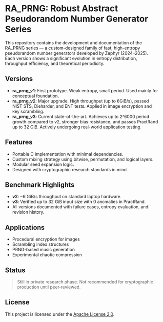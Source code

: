 # RA_PRNG: Robust Abstract Pseudorandom Number Generator Series

This repository contains the development and documentation of the RA_PRNG series — a custom-designed family of fast, high-entropy pseudorandom number generators developed by Zephyr (2024–2025). Each version shows a significant evolution in entropy distribution, throughput efficiency, and theoretical periodicity.

## Versions

- **ra_prng_v1**: First prototype. Weak entropy, small period. Used mainly for conceptual foundation.
- **ra_prng_v2**: Major upgrade. High throughput (up to 6GiB/s), passed NIST STS, Dieharder, and ENT tests. Applied in image encryption and key scrambling.
- **ra_prng_v3**: Current state-of-the-art. Achieves up to 2^6000 period growth compared to v2, stronger bias resistance, and passes PractRand up to 32 GiB. Actively undergoing real-world application testing.

## Features

- Portable C implementation with minimal dependencies.
- Custom mixing strategy using bitwise, permutation, and logical layers.
- Modular seed expansion logic.
- Designed with cryptographic research standards in mind.

## Benchmark Highlights

- **v2**: ~6 GiB/s throughput on standard laptop hardware.
- **v3**: Verified up to 32 GiB input size with 0 anomalies in PractRand.
- All versions documented with failure cases, entropy evaluation, and revision history.

## Applications

- Procedural encryption for images
- Scrambling index structures
- PRNG-based music generation
- Experimental chaotic compression

## Status

> Still in private research phase. Not recommended for cryptographic production until peer-reviewed.

## License

This project is licensed under the [Apache License 2.0](./LICENSE).
